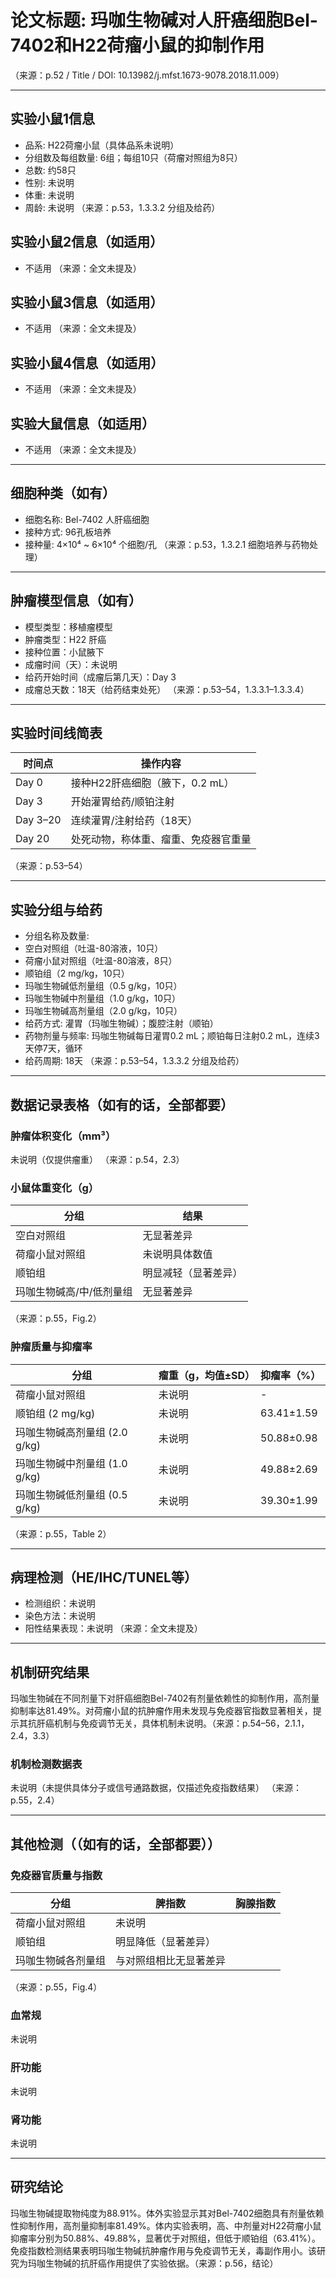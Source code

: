 # 论文标题: 玛咖生物碱对人肝癌细胞Bel-7402和H22荷瘤小鼠的抑制作用
（来源：p.52 / Title / DOI: 10.13982/j.mfst.1673-9078.2018.11.009）

---

## 实验小鼠1信息
- 品系: H22荷瘤小鼠（具体品系未说明）
- 分组数及每组数量: 6组；每组10只（荷瘤对照组为8只）
- 总数: 约58只
- 性别: 未说明
- 体重: 未说明
- 周龄: 未说明
（来源：p.53，1.3.3.2 分组及给药）

## 实验小鼠2信息（如适用）
- 不适用
（来源：全文未提及）

## 实验小鼠3信息（如适用）
- 不适用
（来源：全文未提及）

## 实验小鼠4信息（如适用）
- 不适用
（来源：全文未提及）

## 实验大鼠信息（如适用）
- 不适用
（来源：全文未提及）

---

## 细胞种类（如有）
- 细胞名称: Bel-7402 人肝癌细胞
- 接种方式: 96孔板培养
- 接种量: 4×10⁴ ~ 6×10⁴ 个细胞/孔
（来源：p.53，1.3.2.1 细胞培养与药物处理）

---

## 肿瘤模型信息（如有）
- 模型类型：移植瘤模型
- 肿瘤类型：H22 肝癌
- 接种位置：小鼠腋下
- 成瘤时间（天）：未说明
- 给药开始时间（成瘤后第几天）：Day 3
- 成瘤总天数：18天（给药结束处死）
（来源：p.53–54，1.3.3.1–1.3.3.4）

---

## 实验时间线简表

| 时间点 | 操作内容 |
|--------|--------------------|
| Day 0 | 接种H22肝癌细胞（腋下，0.2 mL） |
| Day 3 | 开始灌胃给药/顺铂注射 |
| Day 3–20 | 连续灌胃/注射给药（18天） |
| Day 20 | 处死动物，称体重、瘤重、免疫器官重量 |

（来源：p.53–54）

---

## 实验分组与给药
- 分组名称及数量:
- 空白对照组（吐温-80溶液，10只）
- 荷瘤小鼠对照组（吐温-80溶液，8只）
- 顺铂组（2 mg/kg，10只）
- 玛咖生物碱低剂量组（0.5 g/kg，10只）
- 玛咖生物碱中剂量组（1.0 g/kg，10只）
- 玛咖生物碱高剂量组（2.0 g/kg，10只）
- 给药方式: 灌胃（玛咖生物碱）；腹腔注射（顺铂）
- 药物剂量与频率: 玛咖生物碱每日灌胃0.2 mL；顺铂每日注射0.2 mL，连续3天停7天，循环
- 给药周期: 18天
（来源：p.53–54，1.3.3.2 分组及给药）

---

## 数据记录表格（如有的话，全部都要）

### 肿瘤体积变化（mm³）
未说明（仅提供瘤重）
（来源：p.54，2.3）

### 小鼠体重变化（g）

| 分组 | 结果 |
|------|------|
| 空白对照组 | 无显著差异 |
| 荷瘤小鼠对照组 | 未说明具体数值 |
| 顺铂组 | 明显减轻（显著差异） |
| 玛咖生物碱高/中/低剂量组 | 无显著差异 |

（来源：p.55，Fig.2）

### 肿瘤质量与抑瘤率

| 分组 | 瘤重（g，均值±SD） | 抑瘤率（%） |
|------|---------------------|--------------|
| 荷瘤小鼠对照组 | 未说明 | - |
| 顺铂组 (2 mg/kg) | 未说明 | 63.41±1.59 |
| 玛咖生物碱高剂量组 (2.0 g/kg) | 未说明 | 50.88±0.98 |
| 玛咖生物碱中剂量组 (1.0 g/kg) | 未说明 | 49.88±2.69 |
| 玛咖生物碱低剂量组 (0.5 g/kg) | 未说明 | 39.30±1.99 |

（来源：p.55，Table 2）

---

## 病理检测（HE/IHC/TUNEL等）
- 检测组织：未说明
- 染色方法：未说明
- 阳性结果表现：未说明
（来源：全文未提及）

---

## 机制研究结果
玛咖生物碱在不同剂量下对肝癌细胞Bel-7402有剂量依赖性的抑制作用，高剂量抑制率达81.49%。对荷瘤小鼠的抗肿瘤作用未发现与免疫器官指数显著相关，提示其抗肝癌机制与免疫调节无关，具体机制未说明。（来源：p.54–56，2.1.1，2.4，3.3）

### 机制检测数据表
未说明（未提供具体分子或信号通路数据，仅描述免疫指数结果）
（来源：p.55，2.4）

---

## 其他检测（（如有的话，全部都要））

### 免疫器官质量与指数

| 分组 | 脾指数 | 胸腺指数 |
|------|--------|----------|
| 荷瘤小鼠对照组 | 未说明 |
| 顺铂组 | 明显降低（显著差异） |
| 玛咖生物碱各剂量组 | 与对照组相比无显著差异 |

（来源：p.55，Fig.4）

### 血常规
未说明

### 肝功能
未说明

### 肾功能
未说明

---

## 研究结论
玛咖生物碱提取物纯度为88.91%。体外实验显示其对Bel-7402细胞具有剂量依赖性抑制作用，高剂量抑制率81.49%。体内实验表明，高、中剂量对H22荷瘤小鼠抑瘤率分别为50.88%、49.88%，显著优于对照组，但低于顺铂组（63.41%）。免疫指数检测结果表明玛咖生物碱抗肿瘤作用与免疫调节无关，毒副作用小。该研究为玛咖生物碱的抗肝癌作用提供了实验依据。（来源：p.56，结论）